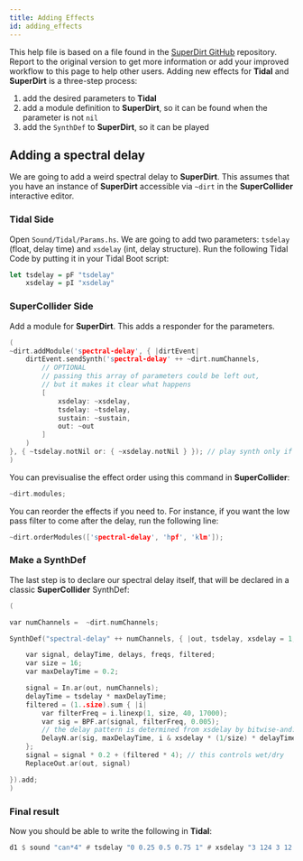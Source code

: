 ```yaml
---
title: Adding Effects
id: adding_effects
---
```


This help file is based on a file found in the [SuperDirt GitHub](https://github.com/musikinformatik/SuperDirt/blob/develop/hacks/adding-effects.scd) repository. Report to the original version to get more information or add your improved workflow to this page to help other users. Adding new effects for **Tidal** and **SuperDirt** is a three-step process: 

1. add the desired parameters to **Tidal**
2. add a module definition to **SuperDirt**, so it can be found when the parameter is not `nil`
3. add the `SynthDef` to **SuperDirt**, so it can be played

## Adding a spectral delay

We are going to add a weird spectral delay to **SuperDirt**. This assumes that you have an instance of **SuperDirt** accessible via `~dirt` in the **SuperCollider** interactive editor.

### Tidal Side

Open `Sound/Tidal/Params.hs`. We are going to add two parameters: `tsdelay` (float, delay time) and `xsdelay` (int, delay structure). Run the following Tidal Code by putting it in your Tidal Boot script:

```haskell
let tsdelay = pF "tsdelay"
    xsdelay = pI "xsdelay"
```

### SuperCollider Side

Add a module for **SuperDirt**. This adds a responder for the parameters.
```c
(
~dirt.addModule('spectral-delay', { |dirtEvent|
	dirtEvent.sendSynth('spectral-delay' ++ ~dirt.numChannels,
		// OPTIONAL
		// passing this array of parameters could be left out,
		// but it makes it clear what happens
		[
			xsdelay: ~xsdelay,
			tsdelay: ~tsdelay,
			sustain: ~sustain,
			out: ~out
		]
	)
}, { ~tsdelay.notNil or: { ~xsdelay.notNil } }); // play synth only if at least one of the two was given
)
```

You can previsualise the effect order using this command in **SuperCollider**:
```c
~dirt.modules;
```

You can reorder the effects if you need to. For instance, if you want the low pass filter to come after the delay, run the following line:

```c
~dirt.orderModules(['spectral-delay', 'hpf', 'klm']);
```

### Make a SynthDef

The last step is to declare our spectral delay itself, that will be declared in a classic **SuperCollider** SynthDef:
```c
(

var numChannels =  ~dirt.numChannels;

SynthDef("spectral-delay" ++ numChannels, { |out, tsdelay, xsdelay = 1, sustain|

	var signal, delayTime, delays, freqs, filtered;
	var size = 16;
	var maxDelayTime = 0.2;

	signal = In.ar(out, numChannels);
	delayTime = tsdelay * maxDelayTime;
	filtered = (1..size).sum { |i|
		var filterFreq = i.linexp(1, size, 40, 17000);
		var sig = BPF.ar(signal, filterFreq, 0.005);
		// the delay pattern is determined from xsdelay by bitwise-and:
		DelayN.ar(sig, maxDelayTime, i & xsdelay * (1/size) * delayTime )
	};
	signal = signal * 0.2 + (filtered * 4); // this controls wet/dry
	ReplaceOut.ar(out, signal)

}).add;
)
```

### Final result

Now you should be able to write the following in **Tidal**:
```haskell
d1 $ sound "can*4" # tsdelay "0 0.25 0.5 0.75 1" # xsdelay "3 124 3 12 62 2"
```

